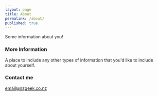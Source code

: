 ```yaml
---
layout: page
title: About
permalink: /about/
published: true
---
```


Some information about you!

### More Information

A place to include any other types of information that you'd like to include about yourself.

### Contact me

[email@nzgeek.co.nz](mailto:email@nzgeek.co.nz)
